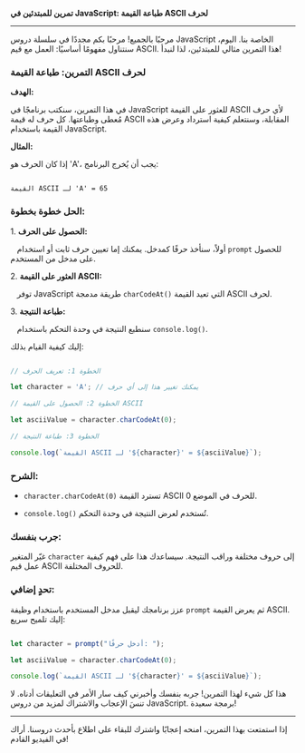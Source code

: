 **تمرين للمبتدئين في JavaScript: طباعة القيمة ASCII لحرف**

---

مرحبًا بالجميع! مرحبًا بكم مجددًا في سلسلة دروس JavaScript الخاصة بنا. اليوم، سنتناول مفهومًا أساسيًا: العمل مع قيم ASCII. هذا التمرين مثالي للمبتدئين، لذا لنبدأ!

### التمرين: طباعة القيمة ASCII لحرف

**الهدف:**

في هذا التمرين، سنكتب برنامجًا في JavaScript للعثور على القيمة ASCII لأي حرف مُعطى وطباعتها. كل حرف له قيمة ASCII المقابلة، وسنتعلم كيفية استرداد وعرض هذه القيمة باستخدام JavaScript.

**المثال:**

إذا كان الحرف هو 'A'، يجب أن يُخرج البرنامج:

```

القيمة ASCII لـ 'A' = 65

```

### الحل خطوة بخطوة:

1\. **الحصول على الحرف:**

   أولاً، سنأخذ حرفًا كمدخل. يمكنك إما تعيين حرف ثابت أو استخدام `prompt` للحصول على مدخل من المستخدم.

2\. **العثور على القيمة ASCII:**

   توفر JavaScript طريقة مدمجة `charCodeAt()` التي تعيد القيمة ASCII لحرف.

3\. **طباعة النتيجة:**

   سنطبع النتيجة في وحدة التحكم باستخدام `console.log()`.

إليك كيفية القيام بذلك:

```javascript

// الخطوة 1: تعريف الحرف

let character = 'A'; // يمكنك تغيير هذا إلى أي حرف

// الخطوة 2: الحصول على القيمة ASCII

let asciiValue = character.charCodeAt(0);

// الخطوة 3: طباعة النتيجة

console.log(`القيمة ASCII لـ '${character}' = ${asciiValue}`);

```

### الشرح:

- `character.charCodeAt(0)` تسترد القيمة ASCII للحرف في الموضع 0.

- `console.log()` تُستخدم لعرض النتيجة في وحدة التحكم.

### جرب بنفسك:

غيّر المتغير `character` إلى حروف مختلفة وراقب النتيجة. سيساعدك هذا على فهم كيفية عمل قيم ASCII للحروف المختلفة.

### تحدٍ إضافي:

عزز برنامجك ليقبل مدخل المستخدم باستخدام وظيفة `prompt` ثم يعرض القيمة ASCII. إليك تلميح سريع:

```javascript

let character = prompt("أدخل حرفًا: ");

let asciiValue = character.charCodeAt(0);

console.log(`القيمة ASCII لـ '${character}' = ${asciiValue}`);

```

هذا كل شيء لهذا التمرين! جربه بنفسك وأخبرني كيف سار الأمر في التعليقات أدناه. لا تنسَ الإعجاب والاشتراك لمزيد من دروس JavaScript. برمجة سعيدة!

---

إذا استمتعت بهذا التمرين، امنحه إعجابًا واشترك للبقاء على اطلاع بأحدث دروسنا. أراك في الفيديو القادم!